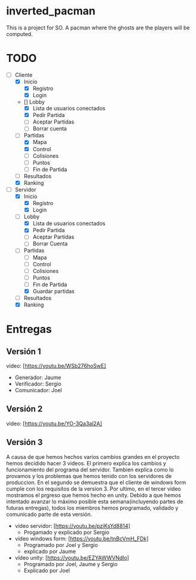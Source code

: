 # inverted_pacman

This is a project for SO. A pacman where the ghosts are the players will be computed.

# TODO

- [ ] Cliente
  - [x] Inicio
    - [x] Registro
    - [x] Login
  - [] Lobby
    - [x] Lista de usuarios conectados
    - [x] Pedir Partida
    - [ ] Aceptar Partidas
    - [ ] Borrar cuenta
  - [ ] Partidas
    - [x] Mapa
    - [x] Control
    - [ ] Colisiones
    - [ ] Puntos
    - [ ] Fin de Partida
  - [ ] Resultados
  - [x] Ranking
- [ ] Servidor
  - [x] Inicio
    - [x] Registro
    - [x] Login
  - [ ] Lobby
    - [x] Lista de usuarios conectados
    - [x] Pedir Partida
    - [ ] Aceptar Partidas
    - [ ] Borrar Cuenta
  - [ ] Partidas
    - [ ] Mapa
    - [ ] Control
    - [ ] Colisiones
    - [ ] Puntos
    - [ ] Fin de Partida
    - [x] Guardar partidas
  - [ ] Resultados
  - [x] Ranking

# Entregas

## Versión 1

vídeo: [https://youtu.be/WSb276hoSwE]

- Generador: Jaume
- Verificador: Sergio
- Comunicador: Joel

## Versión 2

vídeo: [https://youtu.be/YO-3Qa3al2A]

## Versión 3

A causa de que hemos hechos varios cambios grandes en el proyecto hemos decidido hacer 3 videos. El primero explica los cambios y funcionamiento del programa del servidor. Tambien explica como lo provamos y los problemas que hemos tenido con los servidores de produccion. En el segundo se demuestra que el cliente de windows form cumple con los requisitos de la version 3. Por ultimo, en el tercer video mostramos el prgreso que hemos hecho en unity. Debido a que hemos intentado avanzar lo máximo posible esta semana(incluyendo partes de futuras entregas), todos los miembros hemos programado, validado y comunicado parte de esta versión.

- vídeo servidor: [https://youtu.be/pziKsYd8814]
  - Progamado y explicado por Sergio
- vídeo windows form: [https://youtu.be/tnBcVmH_FDk]
  - Programado por Joel y Sergio
  - explicado por Jaume
- vídeo unity: [https://youtu.be/EZYAWWVNdIo]
  - Programado por Joel, Jaume y Sergio
  - Explicado por Joel
